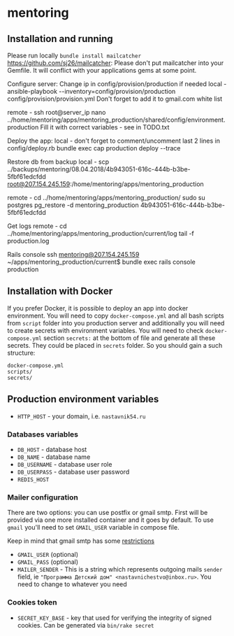 # mentoring

## Installation and running

Please run locally `bundle install mailcatcher`
https://github.com/sj26/mailcatcher:
Please don't put mailcatcher into your Gemfile. It will conflict with your applications gems at some point.

Configure server:
Change ip in config/provision/production if needed
local - ansible-playbook --inventory=config/provision/production config/provision/provision.yml
Don't forget to add it to gmail.com white list

remote - ssh root@server_ip
nano ../home/mentoring/apps/mentoring_production/shared/config/environment.production
Fill it with correct variables - see in TODO.txt

Deploy the app:
local - don't forget to comment/uncomment last 2 lines in config/deploy.rb
bundle exec cap production deploy --trace

Restore db from backup
local - scp ../backups/mentoring/08.04.2018/4b943051-616c-444b-b3be-5fbf61edcfdd root@207.154.245.159:/home/mentoring/apps/mentoring_production

remote - cd ../home/mentoring/apps/mentoring_production/
sudo su postgres
pg_restore -d mentoring_production 4b943051-616c-444b-b3be-5fbf61edcfdd

Get logs
remote - cd ../home/mentoring/apps/mentoring_production/current/log
tail -f production.log

Rails console
ssh mentoring@207.154.245.159
~/apps/mentoring_production/current$ bundle exec rails console production

## Installation with Docker
If you prefer Docker, it is possible to deploy an app into docker environment. You will need to copy `docker-compose.yml` and all bash scripts from `script` folder into you production server and additionally you will need to create secrets with environment variables. You will need to check `docker-compose.yml` section `secrets:` at the bottom of file and generate all these secrets. They could be placed in `secrets` folder. So you should gain a such structure:
```
docker-compose.yml
scripts/
secrets/
```

## Production environment variables
* `HTTP_HOST` - your domain, i.e. `nastavnik54.ru`

### Databases variables
* `DB_HOST` - database host
* `DB_NAME` - database name
* `DB_USERNAME` - database user role
* `DB_USERPASS` - database user password
* `REDIS_HOST`

### Mailer configuration
There are two options: you can use postfix or gmail smtp. First will be provided via one more installed container and it
goes by default. To use `gmail` you'll need to set `GMAIL_USER` variable in compose file.

Keep in mind that gmail smtp has some [restrictions](https://nodemailer.com/usage/using-gmail/)
* `GMAIL_USER` (optional)
* `GMAIL_PASS` (optional)
* `MAILER_SENDER` - This is a string which represents outgoing mails `sender` field, ie `"Программа Детский дом" <nastavnichestvo@inbox.ru>`. You need to change to whatever you need

### Cookies token
* `SECRET_KEY_BASE` - key that used for verifying the integrity of signed cookies. Can be generated via `bin/rake secret`
